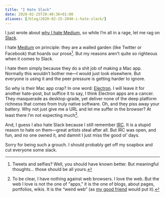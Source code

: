 ```yaml
---
title: "I Hate Slack"
date: 2020-02-25T20:40:36+01:00
aliases: [/blog/2020-02-25-2040-i-hate-slack/]
---
```


I just wrote about [why I hate Medium](/words/2020-02-25-2039-i-hate-medium), so while I’m all in a rage, let me rag on [Slack](https://slack.com).

 <!--more-->

I hate [Medium](https://medium.com) on principle: they are a walled garden (like Twitter or Facebook) that hoards our prose[^1]. But my reasons aren’t quite so righteous when it comes to Slack.

[^1]: Tweets and selfies? Well, you should have known better. But meaningful thoughts… those should be all yours.

I hate them simply because they do a shit job of making a Mac app. Normally this wouldn’t bother me—I would just look elsewhere. But everyone is using it and the peer pressure is getting harder to ignore.

So why is their Mac app crap? In one word: [Electron](https://www.electronjs.org). I will leave it for another hate-post, but suffice it to say, I think Electron apps are a cancer. They masquerade as desktop-grade, yet deliver none of the deep platform richness that comes from truly native software. Oh, and they piss away your battery. Why not just give me a URL and let me suffer in the browser? At least there I’m not expecting much[^2].

[^2]: To be clear, I have nothing against web browsers. I love the web. But the web I love is not the one of "apps," it is the one of blogs, about pages, portfolios, wikis. It is the “weird web” (as [my good friend](https://alexainslie.com) would put it).

And, I guess I also hate Slack because I still remember [IRC](https://en.wikipedia.org/wiki/Internet_Relay_Chat). It is a stupid reason to hate on them—great artists steal after all. But IRC was open, and fun, and no one owned it, and damnit I just miss the good ol’ days.

Sorry for being such a grouch. I should probably get off my soapbox and cut everyone some slack.

